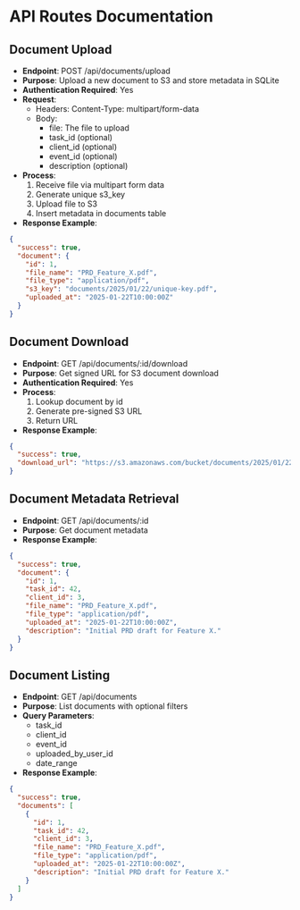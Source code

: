 # API Routes Documentation

## Document Upload

- **Endpoint**: POST /api/documents/upload
- **Purpose**: Upload a new document to S3 and store metadata in SQLite
- **Authentication Required**: Yes
- **Request**:
  - Headers: Content-Type: multipart/form-data
  - Body:
    - file: The file to upload
    - task_id (optional)
    - client_id (optional)
    - event_id (optional)
    - description (optional)
- **Process**:
  1. Receive file via multipart form data
  2. Generate unique s3_key
  3. Upload file to S3
  4. Insert metadata in documents table
- **Response Example**:
```json
{
  "success": true,
  "document": {
    "id": 1,
    "file_name": "PRD_Feature_X.pdf",
    "file_type": "application/pdf",
    "s3_key": "documents/2025/01/22/unique-key.pdf",
    "uploaded_at": "2025-01-22T10:00:00Z"
  }
}
```

## Document Download

- **Endpoint**: GET /api/documents/:id/download
- **Purpose**: Get signed URL for S3 document download
- **Authentication Required**: Yes
- **Process**:
  1. Lookup document by id
  2. Generate pre-signed S3 URL
  3. Return URL
- **Response Example**:
```json
{
  "success": true,
  "download_url": "https://s3.amazonaws.com/bucket/documents/2025/01/22/unique-key.pdf?signature=..."
}
```

## Document Metadata Retrieval

- **Endpoint**: GET /api/documents/:id
- **Purpose**: Get document metadata
- **Response Example**:
```json
{
  "success": true,
  "document": {
    "id": 1,
    "task_id": 42,
    "client_id": 3,
    "file_name": "PRD_Feature_X.pdf",
    "file_type": "application/pdf",
    "uploaded_at": "2025-01-22T10:00:00Z",
    "description": "Initial PRD draft for Feature X."
  }
}
```

## Document Listing

- **Endpoint**: GET /api/documents
- **Purpose**: List documents with optional filters
- **Query Parameters**:
  - task_id
  - client_id
  - event_id
  - uploaded_by_user_id
  - date_range
- **Response Example**:
```json
{
  "success": true,
  "documents": [
    {
      "id": 1,
      "task_id": 42,
      "client_id": 3,
      "file_name": "PRD_Feature_X.pdf",
      "file_type": "application/pdf",
      "uploaded_at": "2025-01-22T10:00:00Z",
      "description": "Initial PRD draft for Feature X."
    }
  ]
}
```
